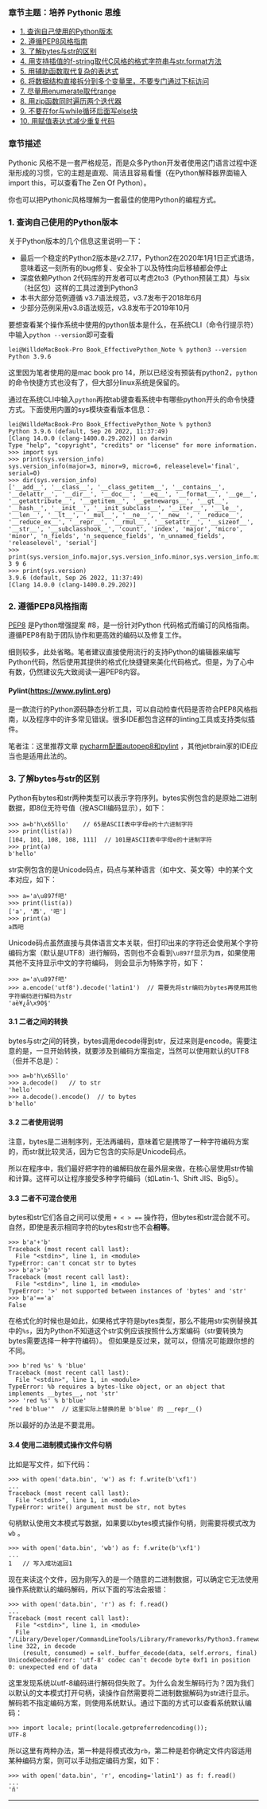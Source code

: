 ### 章节主题：培养 Pythonic 思维

- [1. 查询自己使用的Python版本](#1-查询自己使用的Python版本)
- [2. 遵循PEP8风格指南](#2-遵循PEP8风格指南)
- [3. 了解bytes与str的区别](#3-了解bytes与str的区别)
- [4. 用支持插值的f-string取代C风格的格式字符串与str.format方法](#4-用支持插值的f-string取代C风格的格式字符串与strformat方法)
- [5. 用辅助函数取代复杂的表达式](#5-用辅助函数取代复杂的表达式)
- [6. 将数据结构直接拆分到多个变量里，不要专门通过下标访问](#6-将数据结构直接拆分到多个变量里，不要专门通过下标访问)
- [7. 尽量用enumerate取代range](#7-尽量用enumerate取代range)
- [8. 用zip函数同时遍历两个迭代器](#8-用zip函数同时遍历两个迭代器)
- [9. 不要在for与while循环后面写else块](#9-不要在for与while循环后面写else块)
- [10. 用赋值表达式减少重复代码](#10-用赋值表达式减少重复代码)

### 章节描述

Pythonic 风格不是一套严格规范，而是众多Python开发者使用这门语言过程中逐渐形成的习惯，它的主题是直观、简洁且容易看懂（在Python解释器界面输入import this，可以查看The Zen Of Python）。

你也可以把Pythonic风格理解为一套最佳的使用Python的编程方式。


### 1. 查询自己使用的Python版本

关于Python版本的几个信息这里说明一下：
- 最后一个稳定的Python2版本是v2.7.17，Python2在2020年1月1日正式退场，意味着这一刻所有的bug修复、安全补丁以及特性向后移植都会停止
- 深度依赖Python 2代码库的开发者可以考虑2to3（Python预装工具）与six（社区包）这样的工具过渡到Python3
- 本书大部分范例遵循 v3.7语法规范，v3.7发布于2018年6月
- 少部分范例采用v3.8语法规范，v3.8发布于2019年10月

要想查看某个操作系统中使用的python版本是什么，在系统CLI（命令行提示符）中输入`python --version`即可查看
```shell
lei@WilldeMacBook-Pro Book_EffectivePython_Note % python3 --version
Python 3.9.6
```
这里因为笔者使用的是mac book pro 14，所以已经没有预装有python2，`python`的命令快捷方式也没有了，但大部分linux系统是保留的。

通过在系统CLI中输入`python`再按tab键查看系统中有哪些python开头的命令快捷方式。下面使用内置的sys模块查看版本信息：
```shell
lei@WilldeMacBook-Pro Book_EffectivePython_Note % python3          
Python 3.9.6 (default, Sep 26 2022, 11:37:49) 
[Clang 14.0.0 (clang-1400.0.29.202)] on darwin
Type "help", "copyright", "credits" or "license" for more information.
>>> import sys
>>> print(sys.version_info)
sys.version_info(major=3, minor=9, micro=6, releaselevel='final', serial=0)
>>> dir(sys.version_info)
['__add__', '__class__', '__class_getitem__', '__contains__', '__delattr__', '__dir__', '__doc__', '__eq__', '__format__', '__ge__', '__getattribute__', '__getitem__', '__getnewargs__', '__gt__', '__hash__', '__init__', '__init_subclass__', '__iter__', '__le__', '__len__', '__lt__', '__mul__', '__ne__', '__new__', '__reduce__', '__reduce_ex__', '__repr__', '__rmul__', '__setattr__', '__sizeof__', '__str__', '__subclasshook__', 'count', 'index', 'major', 'micro', 'minor', 'n_fields', 'n_sequence_fields', 'n_unnamed_fields', 'releaselevel', 'serial']
>>> print(sys.version_info.major,sys.version_info.minor,sys.version_info.micro)
3 9 6
>>> print(sys.version)
3.9.6 (default, Sep 26 2022, 11:37:49) 
[Clang 14.0.0 (clang-1400.0.29.202)]
```

### 2. 遵循PEP8风格指南
 [PEP8][1] 是Python增强提案 #8，是一份针对Python 代码格式而编订的风格指南。遵循PEP8有助于团队协作和更高效的编码以及修复工作。

细则较多，此处省略。笔者建议直接使用流行的支持Python的编辑器来编写Python代码，然后使用其提供的格式化快捷键来美化代码格式。但是，为了心中有数，仍然建议先大致阅读一遍PEP8内容。

#### Pylint(https://www.pylint.org)
是一款流行的Python源码静态分析工具，可以自动检查代码是否符合PEP8风格指南，以及程序中的许多常见错误。很多IDE都包含这样的linting工具或支持类似插件。

笔者注：这里推荐文章 [pycharm配置autopep8和pylint](https://www.jianshu.com/p/aa9da0111a65) ，其他jetbrain家的IDE应当也是适用此法的。

### 3. 了解bytes与str的区别
Python有bytes和str两种类型可以表示字符序列。bytes实例包含的是原始二进制数据，即8位无符号值（按ASCII编码显示），如下：
```shell
>>> a=b'h\x65llo'    // 65是ASCII表中字母e的十六进制字符
>>> print(list(a))
[104, 101, 108, 108, 111]  // 101是ASCII表中字母e的十进制字符
>>> print(a)
b'hello'
```
str实例包含的是Unicode码点，码点与某种语言（如中文、英文等）中的某个文本对应，如下：
```shell
>>> a='a\u897f吧'
>>> print(list(a))
['a', '西', '吧']
>>> print(a)
a西吧
```
Unicode码点虽然直接与具体语言文本关联，但打印出来的字符还会使用某个字符编码方案（默认是UTF8）进行解码，否则也不会看到`\u897f`显示为`西`，如果使用其他不支持显示中文的字符编码，
则会显示为特殊字符，如下：
```shell
>>> a='a\u897f吧'
>>> a.encode('utf8').decode('latin1')  // 需要先将str编码为bytes再使用其他字符编码进行解码为str
'aè¥¿å\x90§'
```

#### 3.1 二者之间的转换
bytes与str之间的转换，bytes调用decode得到str，反过来则是encode。需要注意的是，一旦开始转换，就要涉及到编码方案指定，当然可以使用默认的UTF8（但并不总是）：
```shell
>>> a=b'h\x65llo'
>>> a.decode()   // to str
'hello'
>>> a.decode().encode()  // to bytes
b'hello'
```

#### 3.2 二者使用说明
注意，bytes是二进制序列，无法再编码，意味着它是携带了一种字符编码方案的，而str就比较灵活，因为它包含的实际是Unicode码点。

所以在程序中，我们最好把字符的编解码放在最外层来做，在核心层使用str传输和计算。这样可以让程序接受多种字符编码（如Latin-1、Shift JIS、Big5）。

#### 3.3 二者不可混合使用
bytes和str它们各自之间可以使用 `+ < > ==` 操作符，但bytes和str混合就不可。自然，即使是表示相同字符的bytes和str也不会**相等**。
```shell
>>> b'a'+'b'
Traceback (most recent call last):
  File "<stdin>", line 1, in <module>
TypeError: can't concat str to bytes
>>> b'a'>'b'
Traceback (most recent call last):
  File "<stdin>", line 1, in <module>
TypeError: '>' not supported between instances of 'bytes' and 'str'
>>> b'a'=='a'
False
```

在格式化的时候也是如此，如果格式字符是bytes类型，那么不能用str实例替换其中的`%s`，因为Python不知道这个str实例应该按照什么方案编码（str要转换为bytes需要选择一种字符编码）。
但如果是反过来，就可以，但情况可能跟你想的不同。
```shell
>>> b'red %s' % 'blue'
Traceback (most recent call last):
  File "<stdin>", line 1, in <module>
TypeError: %b requires a bytes-like object, or an object that implements __bytes__, not 'str'
>>> 'red %s' % b'blue'
"red b'blue'"  // 这里实际上替换的是 b'blue' 的 __repr__()
```

所以最好的办法是不要混用。

#### 3.4 使用二进制模式操作文件句柄
比如是写文件，如下代码：
```shell
>>> with open('data.bin', 'w') as f: f.write(b'\xf1')
... 
Traceback (most recent call last):
  File "<stdin>", line 1, in <module>
TypeError: write() argument must be str, not bytes
```
句柄默认使用文本模式写数据，如果要以bytes模式操作句柄，则需要将模式改为 `wb` 。

```shell
>>> with open('data.bin', 'wb') as f: f.write(b'\xf1')
... 
1   // 写入成功返回1
```

现在来读这个文件，因为刚写入的是一个随意的二进制数据，可以确定它无法使用操作系统默认的编码解码，所以下面的写法会报错：
```shell
>>> with open('data.bin', 'r') as f: f.read()
... 
Traceback (most recent call last):
  File "<stdin>", line 1, in <module>
  File "/Library/Developer/CommandLineTools/Library/Frameworks/Python3.framework/Versions/3.9/lib/python3.9/codecs.py", line 322, in decode
    (result, consumed) = self._buffer_decode(data, self.errors, final)
UnicodeDecodeError: 'utf-8' codec can't decode byte 0xf1 in position 0: unexpected end of data
```
这里发现系统以utf-8编码进行解码但失败了。为什么会发生解码行为？因为我们以默认的文本模式打开句柄，读操作自然需要将二进制数据解码为str进行显示。
解码若不指定编码方案，则使用系统默认。通过下面的方式可以查看系统默认编码：
```shell
>>> import locale; print(locale.getpreferredencoding());
UTF-8
```


所以这里有两种办法，第一种是将模式改为`rb`，第二种是若你确定文件内容适用某种编码方案，则可以手动指定编码方案，如下：
```shell
>>> with open('data.bin', 'r', encoding='latin1') as f: f.read()
... 
'ñ'
```

---

[1]:[https://peps.python.org/pep-0008]